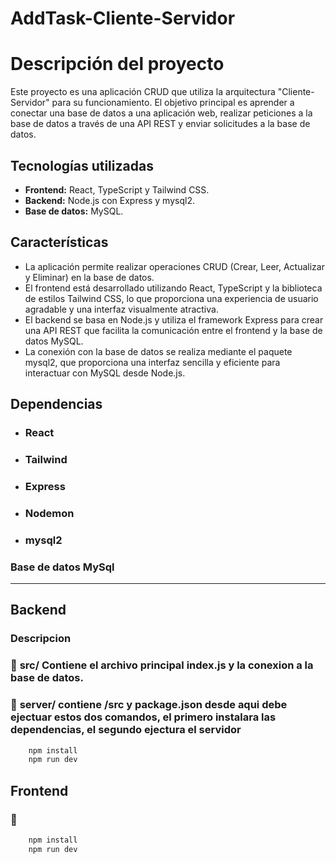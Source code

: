 # AddTask-Cliente-Servidor
# Descripción del proyecto
Este proyecto es una aplicación CRUD que utiliza la arquitectura "Cliente-Servidor" para su funcionamiento. El objetivo principal es aprender a conectar una base de datos a una aplicación web, realizar peticiones a la base de datos a través de una API REST y enviar solicitudes a la base de datos.

## Tecnologías utilizadas
- **Frontend:** React, TypeScript y Tailwind CSS.
- **Backend:** Node.js con Express y mysql2.
- **Base de datos:** MySQL.

## Características

- La aplicación permite realizar operaciones CRUD (Crear, Leer, Actualizar y Eliminar) en la base de datos.
- El frontend está desarrollado utilizando React, TypeScript y la biblioteca de estilos Tailwind CSS, lo que proporciona una experiencia de usuario agradable y una interfaz visualmente atractiva.
- El backend se basa en Node.js y utiliza el framework Express para crear una API REST que facilita la comunicación entre el frontend y la base de datos MySQL.
- La conexión con la base de datos se realiza mediante el paquete mysql2, que proporciona una interfaz sencilla y eficiente para interactuar con MySQL desde Node.js.

## **Dependencias**
- ### React
- ### Tailwind
- ### Express
- ### Nodemon
- ### mysql2

### Base de datos MySql

---

## Backend
### Descripcion 
### 📁 **src/** Contiene el archivo principal index.js  y la conexion a la base de datos.
### 📁 **server/** contiene /src y package.json desde aqui debe ejectuar estos dos comandos, el primero instalara las dependencias, el segundo ejectura el servidor
```javascript
    npm install
    npm run dev
```

## Frontend
### 📁 
```javascript
    npm install
    npm run dev
```

